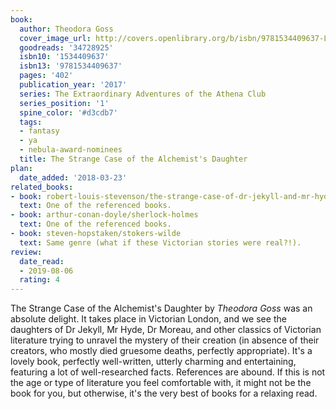 ```yaml
---
book:
  author: Theodora Goss
  cover_image_url: http://covers.openlibrary.org/b/isbn/9781534409637-L.jpg
  goodreads: '34728925'
  isbn10: '1534409637'
  isbn13: '9781534409637'
  pages: '402'
  publication_year: '2017'
  series: The Extraordinary Adventures of the Athena Club
  series_position: '1'
  spine_color: '#d3cdb7'
  tags:
  - fantasy
  - ya
  - nebula-award-nominees
  title: The Strange Case of the Alchemist's Daughter
plan:
  date_added: '2018-03-23'
related_books:
- book: robert-louis-stevenson/the-strange-case-of-dr-jekyll-and-mr-hyde
  text: One of the referenced books.
- book: arthur-conan-doyle/sherlock-holmes
  text: One of the referenced books.
- book: steven-hopstaken/stokers-wilde
  text: Same genre (what if these Victorian stories were real?!).
review:
  date_read:
  - 2019-08-06
  rating: 4
---
```


The Strange Case of the Alchemist's Daughter by *Theodora Goss* was an absolute delight. It takes place in Victorian
London, and we see the daughters of Dr Jekyll, Mr Hyde, Dr Moreau, and other classics of Victorian literature trying to
unravel the mystery of their creation (in absence of their creators, who mostly died gruesome deaths, perfectly
appropriate). It's a lovely book, perfectly well-written, utterly charming and entertaining, featuring a lot of
well-researched facts. References are abound. If this is not the age or type of literature you feel comfortable with, it
might not be the book for you, but otherwise, it's the very best of books for a relaxing read.
